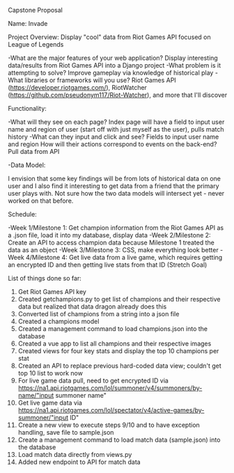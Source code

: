 Capstone Proposal

Name: Invade

Project Overview: Display "cool" data from Riot Games API focused on League of Legends

-What are the major features of your web application? Display interesting data/results from Riot Games API into a Django project
-What problem is it attempting to solve? Improve gameplay via knowledge of historical play
-What libraries or frameworks will you use? Riot Games API (https://developer.riotgames.com/), RiotWatcher (https://github.com/pseudonym117/Riot-Watcher), and more that I'll discover

Functionality:

-What will they see on each page? Index page will have a field to input user name and region of user (start off with just myself as the user), pulls match history
-What can they input and click and see? Fields to input user name and region
How will their actions correspond to events on the back-end? Pull data from API

-Data Model:

I envision that some key findings will be from lots of historical data on one user and I also find it interesting to get data from a friend that the primary user plays with. Not sure how the two data models will intersect yet - never worked on that before.

Schedule:

-Week 1/Milestone 1: Get champion information from the Riot Games API as a .json file, load it into my database, display data
-Week 2/Milestone 2: Create an API to access champion data because Milestone 1 treated the data as an object
-Week 3/Milestone 3: CSS, make everything look better 
-Week 4/Milestone 4: Get live data from a live game, which requires getting an encrypted ID and then getting live stats from that ID  (Stretch Goal)

List of things done so far:
1. Get Riot Games API key
2. Created getchampions.py to get list of champions and their respective data but realized that data dragon already does this
3. Converted list of champions from a string into a json file
4. Created a champions model
5. Created a management command to load champions.json into the database
6. Created a vue app to list all champions and their respective images
7. Created views for four key stats and display the top 10 champions per stat
8. Created an API to replace previous hard-coded data view; couldn't get top 10 list to work now
9. For live game data pull, need to get encrypted ID via https://na1.api.riotgames.com/lol/summoner/v4/summoners/by-name/"input summoner name"
10. Get live game data via https://na1.api.riotgames.com/lol/spectator/v4/active-games/by-summoner/"input ID"
11. Create a new view to execute steps 9/10 and to have exception handling, save file to sample.json
12. Create a management command to load match data (sample.json) into the database
13. Load match data directly from views.py 
14. Added new endpoint to API for match data

